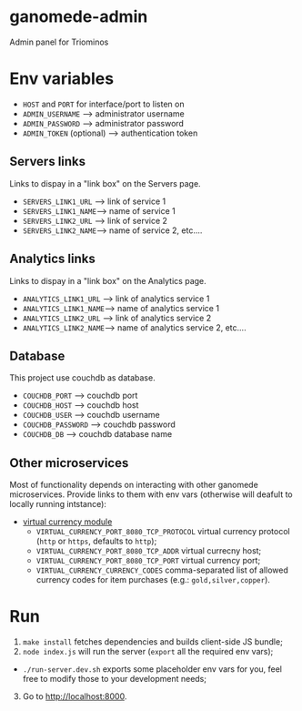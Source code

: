 ganomede-admin
================

Admin panel for Triominos


# Env variables

 - `HOST` and `PORT` for interface/port to listen on
 - `ADMIN_USERNAME` --> administrator username
 - `ADMIN_PASSWORD` --> administrator password
 - `ADMIN_TOKEN` (optional) --> authentication token

## Servers links

Links to dispay in a "link box" on the Servers page.

 - `SERVERS_LINK1_URL` --> link of service 1
 - `SERVERS_LINK1_NAME`--> name of service 1
 - `SERVERS_LINK2_URL` --> link of service 2
 - `SERVERS_LINK2_NAME`--> name of service 2, etc....

## Analytics links

Links to dispay in a "link box" on the Analytics page.

 - `ANALYTICS_LINK1_URL` --> link of analytics service 1
 - `ANALYTICS_LINK1_NAME`--> name of analytics service 1
 - `ANALYTICS_LINK2_URL` --> link of analytics service 2
 - `ANALYTICS_LINK2_NAME`--> name of analytics service 2, etc....

## Database

This project use couchdb as database.

 - `COUCHDB_PORT`     --> couchdb port
 - `COUCHDB_HOST`     --> couchdb host
 - `COUCHDB_USER` 	   --> couchdb username
 - `COUCHDB_PASSWORD` --> couchdb password
 - `COUCHDB_DB`       --> couchdb database name

## Other microservices

Most of functionality depends on interacting with other ganomede
microservices. Provide links to them with env vars (otherwise will
deafult to locally running intstance):

 - [virtual currency module](https://github.com/j3k0/ganomede-virtualcurrency)
   - `VIRTUAL_CURRENCY_PORT_8080_TCP_PROTOCOL` virtual currency protocol (`http` or `https`, defaults to `http`);
   - `VIRTUAL_CURRENCY_PORT_8080_TCP_ADDR` virtual currecny host;
   - `VIRTUAL_CURRENCY_PORT_8080_TCP_PORT` virtual currency port;
   - `VIRTUAL_CURRENCY_CURRENCY_CODES` comma-separated list of allowed currency codes for item purchases (e.g.: `gold,silver,copper`).

# Run

1. `make install` fetches dependencies and builds client-side JS bundle;
2. `node index.js` will run the server (`export` all the required env vars);
  - `./run-server.dev.sh` exports some placeholder env vars for you, feel free to modify those to your development needs;
3. Go to [http://localhost:8000](http://localhost:8000).
